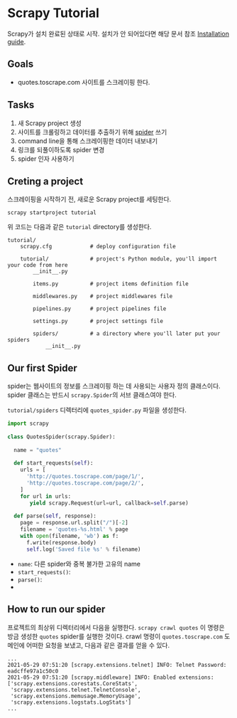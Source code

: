 # Scrapy Tutorial


Scrapy가 설치 완료된 상태로 시작. 설치가 안 되어있다면 해당 문서 참조 [Installation guide](https://doc.scrapy.org/en/1.5/intro/install.html#intro-install).


## Goals
- quotes.toscrape.com 사이트를 스크레이핑 한다.


## Tasks
1. 새 Scrapy project 생성
2. 사이트를 크롤링하고 데이터를 추출하기 위해 [spider](https://doc.scrapy.org/en/1.5/topics/spiders.html#topics-spiders) 쓰기
3. command line을 통해 스크레이핑한 데이터 내보내기
4. 링크를 되풀이하도록 spider 변경
5. spider 인자 사용하기


## Creting a project
스크레이핑을 시작하기 전, 새로운 Scrapy project를 세팅한다. 

```
scrapy startproject tutorial
```

위 코드는 다음과 같은 `tutorial` directory를 생성한다. 

```
tutorial/
    scrapy.cfg            # deploy configuration file

    tutorial/             # project's Python module, you'll import your code from here
        __init__.py

        items.py          # project items definition file

        middlewares.py    # project middlewares file

        pipelines.py      # project pipelines file

        settings.py       # project settings file

        spiders/          # a directory where you'll later put your spiders
            __init__.py
```

## Our first Spider
spider는 웹사이트의 정보를 스크레이핑 하는 데 사용되는 사용자 정의 클래스이다. 
spider 클래스는 반드시 `scrapy.Spider`의 서브 클래스여야 한다.

`tutorial/spiders` 디렉터리에 `quotes_spider.py` 파일을 생성한다.

```python
import scrapy
  
class QuotesSpider(scrapy.Spider):
  
  name = "quotes"                           
  
  def start_requests(self):
    urls = [
      'http://quotes.toscrape.com/page/1/',
      'http://quotes.toscrape.com/page/2/',
    ]
    for url in urls:
       yield scrapy.Request(url=url, callback=self.parse)
       
  def parse(self, response):
    page = response.url.split("/")[-2]
    filename = 'quotes-%s.html' % page
    with open(filename, 'wb') as f:
      f.write(response.body)
      self.log('Saved file %s' % filename)
```
* `name`: 다른 spider와 중복 불가한 고유의 name
* `start_requests()`: 
* `parse()`:
* 

## How to run our spider
프로젝트의 최상위 디렉터리에서 다음을 실행한다.
`scrapy crawl quotes`
이 명령은 방금 생성한 `quotes` spider를 실행한 것이다. 
crawl 명령이 `quotes.toscrape.com` 도메인에 어떠한 요청을 보냈고, 다음과 같은 결과를 얻을 수 있다.
```
...
2021-05-29 07:51:20 [scrapy.extensions.telnet] INFO: Telnet Password: eadcffe97a1c50c0
2021-05-29 07:51:20 [scrapy.middleware] INFO: Enabled extensions:
['scrapy.extensions.corestats.CoreStats',
 'scrapy.extensions.telnet.TelnetConsole',
 'scrapy.extensions.memusage.MemoryUsage',
 'scrapy.extensions.logstats.LogStats']
...
```
